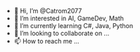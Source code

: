 - 👋 Hi, I’m @Catrom2077
- 👀 I’m interested in AI, GameDev, Math
- 🌱 I’m currently learning C#, Java, Python
- 💞️ I’m looking to collaborate on ...
- 📫 How to reach me ...

<!---
Catrom2077/Catrom2077 is a ✨ special ✨ repository because its `README.md` (this file) appears on your GitHub profile.
You can click the Preview link to take a look at your changes.
--->
